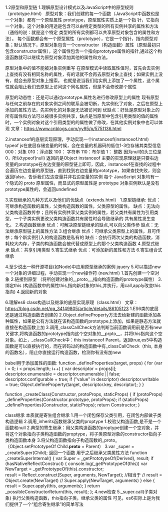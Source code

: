 1.2原型和原型链
1.理解原型设计模式以及JavaScript中的原型规则（prototype.html）
  原型对象：我们创建的每一个函数（JavaScript中函数也是一个对象）都有一个原型属性 prototype，原型属性实质上是一个指           针，它指向一个对象，这个对象的用途是包含可以由特定类型的所有实例共享的属性和方法（通俗的说：就是这个特定           类型的所有实例都可以共享原型对象包含的属性和方法）。
  每个函数都会有一个原型属性（prototype），它是一个指针，指向原型对象；默认情况下，原型对象包含一个constructor（构造函数）属性（原型最初只包含constructor属性），这个属性包含一个指向prototype属性的指针,通过这个构造函数就可以继续为原型对象添加其他的属性和方法。

  原型对象中的值不能被对象实例重写
  在原型模式中读取属性值时，首先会去实例上查找有没有相同名称的属性，有的话就不会再去原型对象上查找；如果实例上没有，就会去原型对象上搜索。
  也就是说当我们给实例上添加了一个属性，这个属性就会阻止我们去原型上访问这个同名属性，但是不会修改那个属性

  原型的动态性：还是可以通过prototype.属性名进行修改原型上的属性
  现有原型与任何之前存在的对象实例之间的联系会被切断，先实例化了对象，之后在原型上添加的属性方法，先实例化的对象是无法被访问到
  优缺点：好处是原型对象上的所有属性和方法可以被很多实例共享，缺点是当原型中包含引用类型的值的属性时，一个实例对象对这个引用类型的的属性做了修改，在其他实例对象中也可以体现
  文章：https://www.cnblogs.com/yy95/p/5751136.html

2.instanceof的底层实现原理，手动实现一个instanceof(instanceof.html)
    typeof js在底层存储变量的时候，会在变量的机器码的低位1-3位存储其类型信息
           000：对象
           010：浮点数
           100： 字符串
           110：布尔值
           1： 整数
           因为null的头三位是0，所以typeof(null) 返回的是Object
    instanceof 主要的实现原理就是只要右边变量的prototype在左边变量的原型链上即可，因此，instanceof在查找的过程中会遍历左边变量的原型链，直到找到右边变量的prototype，如果查找失败，则会返回false，告诉我们左边变量并非右边变量的实例
    每个 JavaScript 对象均有一个隐式的 proto 原型属性，而显式的原型属性是 prototype
    对象实例默认是没有prototype属性的，会返回undefined

3.实现继承的几种方式以及他们的优缺点（extends.html）
    1.原型链继承:
      优点：可继承构造函数的属性，父类构造函数的属性，父类原型的属性。
      缺点：无法向父类构造函数传参；且所有实例共享父类实例的属性，若父类共有属性为引用类型，一个子类实例更改父类构造函数共有属性时会导致继承的       共有属性发生变化。
    2.构造函数继承
      优点：可解决原型链继承的缺点,可以向父类传参
      缺点：无法继承原型链上的属性方法
    3.组合继承
      优点：可继承父类原型上的属性，且可传参；每个新实例引入的构造函数是私有的
      缺点：会执行两次父类的构造函数，消耗较大内存，子类的构造函数会被代替成原型上的那个父类构造函数
    4.原型式继承
      缺点：共享引用类型
    5.寄生式继承
      优点：可添加新的属性和方法
    6.寄生组合式继承

4.至少说出一种开源项目(如Node)中应用原型继承的案例   jquery
5.可以描述new一个对象的详细过程，手动实现一个new操作符  (new.html)
  1.首先创建一个空对象
  2.链接到原型 （将所创建对象的__proto__,指向构造函数的prototype属性）
  3.绑定this  (构造函数中的属性this,指向新对象的this,并执行，用call,apply改变this指向)
  4.返回新的对象

6.理解es6 class构造以及继承的底层实现原理（class.html） 文章：https://blog.csdn.net/qq_34149805/article/details/86105123
  1.ES6类的底层还是通过构造函数去创建的
  2.Object.defineProperty方法去给新建的函数添加各种属性，如果是公有方法就在该构造函数的prototype上添加，如果是静态方法就直接在构造函数上加
  3.调用_classCallCheck方法判断当前函数调用前是否有new关键字,将构造函数的prototype指向这个空对象的__prpto__，并将this指向这个空对象。如上，_classCallCheck中：this instanceof Parent，返回true,es5中构造函数是可以直接执行的，而在转码过的构造函数中有_classCallCheck（this, 本身的函数名），阻止你直接运行构造函数，检测你有没有加new

  babel用于添加属性的函数:
  function _defineProperties(target, props) { for (var i = 0; i < props.length; i++) { var descriptor = props[i]; descriptor.enumerable = descriptor.enumerable || false; descriptor.configurable = true; if ("value" in descriptor) descriptor.writable = true; Object.defineProperty(target, descriptor.key, descriptor); } }

  function _createClass(Constructor, protoProps, staticProps) { if (protoProps) _defineProperties(Constructor.prototype, protoProps); if (staticProps) _defineProperties(Constructor, staticProps); return Constructor; }


  class继承  本质就是寄生组合继承
  1.用一个闭包保存父类引用，在闭包内部做子类构造逻辑
  2.调用_inherits函数继承父类的proptype
    1.校验父构造函数,是不是一个函数和null
    2.典型的寄生继承：用父类构造函数的proptype创建一个空对象，并将这个对象指向子类构造函数的proptype，将子类原型对象的constructor指向子类构造函数本身
    3.将父构造函数指向子构造函数的_proto_ （Object.setPrototypeOf   Child.__proto__ = Parent）
  3.var _super = _createSuper(Child); 返回一个函数 用于之后继承父类属性方法
    function _createSuperInternal() {
        var Super = _getPrototypeOf(Derived), result; 
        if (hasNativeReflectConstruct) { 
            console.log(_getPrototypeOf(this))
            var NewTarget = _getPrototypeOf(this).constructor;  
            result = Reflect.construct(Super, arguments, NewTarget); 
            //相当于
            // result = Object.create(NewTarget)
            // Super.apply(NewTarget, arguments)
        } else { 
            result = Super.apply(this, arguments); 
        } 
        return _possibleConstructorReturn(this, result); 
    }; 
  4.new检查
  5._super.call(子类对象)  执行父类构造函数，this指向子类，继承父类的属性
  可见，es6实际上是为我们提供了一个“组合寄生继承”的简单写法





  